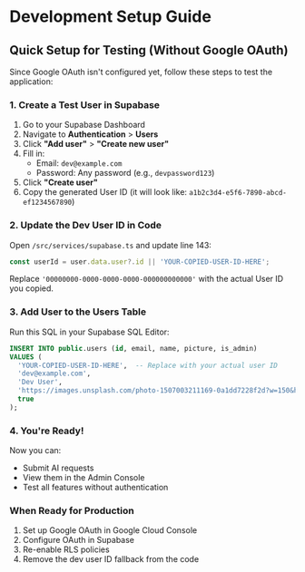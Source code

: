 # Development Setup Guide

## Quick Setup for Testing (Without Google OAuth)

Since Google OAuth isn't configured yet, follow these steps to test the application:

### 1. Create a Test User in Supabase

1. Go to your Supabase Dashboard
2. Navigate to **Authentication** > **Users**
3. Click **"Add user"** > **"Create new user"**
4. Fill in:
   - Email: `dev@example.com`
   - Password: Any password (e.g., `devpassword123`)
5. Click **"Create user"**
6. Copy the generated User ID (it will look like: `a1b2c3d4-e5f6-7890-abcd-ef1234567890`)

### 2. Update the Dev User ID in Code

Open `/src/services/supabase.ts` and update line 143:

```typescript
const userId = user.data.user?.id || 'YOUR-COPIED-USER-ID-HERE';
```

Replace `'00000000-0000-0000-0000-000000000000'` with the actual User ID you copied.

### 3. Add User to the Users Table

Run this SQL in your Supabase SQL Editor:

```sql
INSERT INTO public.users (id, email, name, picture, is_admin)
VALUES (
  'YOUR-COPIED-USER-ID-HERE',  -- Replace with your actual user ID
  'dev@example.com',
  'Dev User',
  'https://images.unsplash.com/photo-1507003211169-0a1dd7228f2d?w=150&h=150&fit=crop&crop=face',
  true
);
```

### 4. You're Ready!

Now you can:
- Submit AI requests
- View them in the Admin Console
- Test all features without authentication

### When Ready for Production

1. Set up Google OAuth in Google Cloud Console
2. Configure OAuth in Supabase
3. Re-enable RLS policies
4. Remove the dev user ID fallback from the code